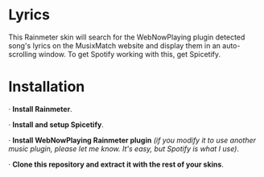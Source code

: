 # Lyrics

This Rainmeter skin will search for the WebNowPlaying plugin detected song's lyrics on the MusixMatch website and display them in an auto-scrolling window. To get Spotify working with this, get Spicetify.

# Installation
· **Install Rainmeter**.

· **Install and setup Spicetify**.

· **Install WebNowPlaying Rainmeter plugin** *(if you modify it to use another music plugin, please let me know. It's easy, but Spotify is what I use)*.

· **Clone this repository and extract it with the rest of your skins**.
